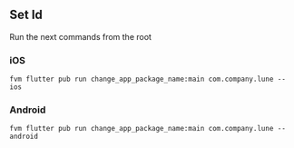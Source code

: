 ## Set Id

Run the next commands from the root

### iOS

```
fvm flutter pub run change_app_package_name:main com.company.lune --ios
```

### Android

```
fvm flutter pub run change_app_package_name:main com.company.lune --android
```